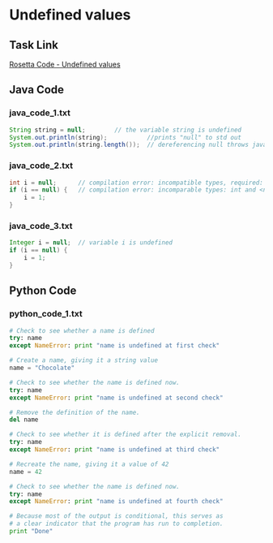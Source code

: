 # Undefined values

## Task Link
[Rosetta Code - Undefined values](https://rosettacode.org/wiki/Undefined_values)

## Java Code
### java_code_1.txt
```java
String string = null;        // the variable string is undefined
System.out.println(string);           //prints "null" to std out
System.out.println(string.length());  // dereferencing null throws java.lang.NullPointerException

```

### java_code_2.txt
```java
int i = null;      // compilation error: incompatible types, required: int, found: <nulltype>
if (i == null) {   // compilation error: incomparable types: int and <nulltype>
    i = 1;
}

```

### java_code_3.txt
```java
Integer i = null;  // variable i is undefined
if (i == null) {
    i = 1;
}

```

## Python Code
### python_code_1.txt
```python
# Check to see whether a name is defined
try: name
except NameError: print "name is undefined at first check"

# Create a name, giving it a string value
name = "Chocolate"

# Check to see whether the name is defined now.
try: name
except NameError: print "name is undefined at second check"

# Remove the definition of the name.
del name

# Check to see whether it is defined after the explicit removal.
try: name
except NameError: print "name is undefined at third check"

# Recreate the name, giving it a value of 42
name = 42

# Check to see whether the name is defined now.
try: name
except NameError: print "name is undefined at fourth check"

# Because most of the output is conditional, this serves as
# a clear indicator that the program has run to completion.
print "Done"

```

